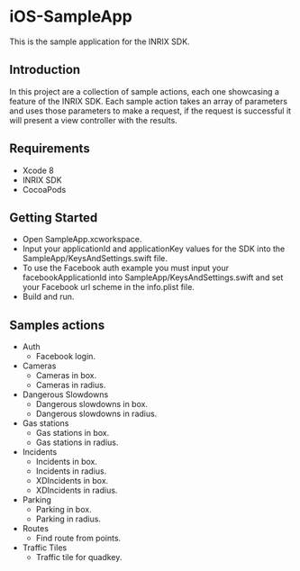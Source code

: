 # iOS-SampleApp

This is the sample application for the INRIX SDK.

## Introduction

In this project are a collection of sample actions, each one showcasing a feature of the INRIX SDK. Each sample action takes an array of parameters and uses those parameters to make a request, if the request is successful it will present a view controller with the results.

## Requirements

- Xcode 8
- INRIX SDK
- CocoaPods

## Getting Started

- Open SampleApp.xcworkspace.
- Input your applicationId and applicationKey values for the SDK into the SampleApp/KeysAndSettings.swift file.
- To use the Facebook auth example you must input your facebookApplicationId into SampleApp/KeysAndSettings.swift and set your Facebook url scheme in the info.plist file.
- Build and run.

## Samples actions

- Auth
	- Facebook login.
- Cameras
	- Cameras in box.
	- Cameras in radius.
- Dangerous Slowdowns
	- Dangerous slowdowns in box.
	- Dangerous slowdowns in radius.
- Gas stations
	- Gas stations in box.
	- Gas stations in radius.
- Incidents
	- Incidents in box.
	- Incidents in radius.
	- XDIncidents in box.
	- XDIncidents in radius.
- Parking
	- Parking in box.
	- Parking in radius.
- Routes
	- Find route from points.
- Traffic Tiles
	- Traffic tile for quadkey.
